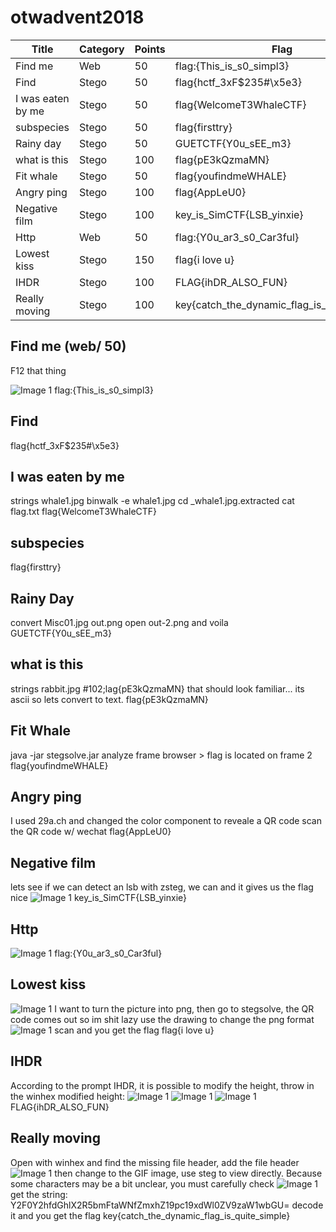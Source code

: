 # otwadvent2018


Title                         	| Category     | Points   | Flag
------------------------------- | ------------ | -------  | ---------------------------------------
Find me		      				|Web	     |50		|flag:{This_is_s0_simpl3}
Find		     			 	|Stego	     |50		|flag{hctf_3xF$235#\x5e3}
I was eaten by me		      	|Stego	     |50		|flag{WelcomeT3WhaleCTF}
subspecies						|Stego 		 |50 		|flag{firsttry}
Rainy day						|Stego		 |50 		|GUETCTF{Y0u_sEE_m3}
what is this 					|Stego 		 |100 		|flag{pE3kQzmaMN}
Fit whale						|Stego		 |50		|flag{youfindmeWHALE}
Angry ping 						|Stego 		 |100 		|flag{AppLeU0}
Negative film					|Stego 		 |100		|key_is_SimCTF{LSB_yinxie}
Http		 					|Web		 |50		|flag:{Y0u_ar3_s0_Car3ful}
Lowest kiss						|Stego		 |150		|flag{i love u}
IHDR 							|Stego 		 |100 		|FLAG{ihDR_ALSO_FUN}
Really moving 					|Stego		 |100		|key{catch_the_dynamic_flag_is_quite_simple}

##  Find me (web/ 50)

F12 that thing

![Image 1](https://github.com/ScripTeaseCTF/CTF/images/findme.png)
flag:{This_is_s0_simpl3}


## Find 
flag{hctf_3xF$235#\x5e3}

## I was eaten by me 
strings whale1.jpg
binwalk -e whale1.jpg
cd _whale1.jpg.extracted
cat flag.txt
flag{WelcomeT3WhaleCTF}


## subspecies

flag{firsttry}

## Rainy Day 
convert Misc01.jpg out.png 
open out-2.png and voila
GUETCTF{Y0u_sEE_m3}


## what is this 
strings rabbit.jpg 
#102;&#108;&#97;&#103;&#123;&#112;&#69;&#51;&#107;&#81;&#122;&#109;&#97;&#77;&#78;&#125;
that should look familiar... its ascii so lets convert to text.
flag{pE3kQzmaMN}

## Fit Whale 
java -jar stegsolve.jar
analyze frame browser > flag is located on frame 2 
flag{youfindmeWHALE}

## Angry ping 
I used 29a.ch and changed the color component to reveale a QR code 
scan the QR code w/ wechat 
flag{AppLeU0}

## Negative film	
lets see if we can detect an lsb with zsteg, we can and it gives us the flag nice
![Image 1](https://github.com/ScripTeaseCTF/CTF/images/negativefilm.png)
key_is_SimCTF{LSB_yinxie}

## Http
![Image 1](https://github.com/ScripTeaseCTF/CTF/images/http.png)
flag:{Y0u_ar3_s0_Car3ful}

## Lowest kiss 
![Image 1](https://github.com/ScripTeaseCTF/CTF/images/lowestkiss1.png)
I want to turn the picture into png, then go to stegsolve, the QR code comes out so im shit lazy use the drawing to change the png format
![Image 1](https://github.com/ScripTeaseCTF/CTF/images/lowestkiss2.png)
scan and you get the flag
flag{i love u}

## IHDR 
According to the prompt IHDR, it is possible to modify the height, throw in the winhex modified height:
![Image 1](https://github.com/ScripTeaseCTF/CTF/images/lowestkiss1.png)
![Image 1](https://github.com/ScripTeaseCTF/CTF/images/lowestkiss2.png)
![Image 1](https://github.com/ScripTeaseCTF/CTF/images/lowestkiss3.png)
FLAG{ihDR_ALSO_FUN}

## Really moving 
Open with winhex and find the missing file header, add the file header
![Image 1](https://github.com/ScripTeaseCTF/CTF/images/reallymov1.png)
then change to the GIF image, use steg to view directly.
Because some characters may be a bit unclear, you must carefully check
![Image 1](https://github.com/ScripTeaseCTF/CTF/images/reallymov2.png)
get the string: Y2F0Y2hfdGhlX2R5bmFtaWNfZmxhZ19pc19xdWl0ZV9zaW1wbGU=
decode it and you get the flag 
key{catch_the_dynamic_flag_is_quite_simple}
